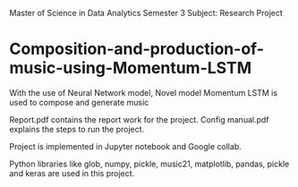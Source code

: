 Master of Science in Data Analytics Semester 3
Subject: Research Project
# Composition-and-production-of-music-using-Momentum-LSTM
With the use of Neural Network model, Novel model Momentum LSTM is used to compose and generate music

Report.pdf contains the report work for the project.
Config manual.pdf explains the steps to run the project.

Project is implemented in Jupyter notebook and Google collab.

Python libraries like  glob, numpy, pickle, music21, matplotlib, pandas, pickle and keras are used in this project.




